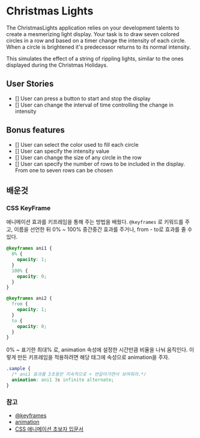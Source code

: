 # Christmas Lights

The ChristmasLights application relies on your development talents to create a mesmerizing light display. Your task is to draw seven colored circles in a row and based on a timer change the intensity of each circle. When a circle is brightened it's predecessor returns to its normal intensity.

This simulates the effect of a string of rippling lights, similar to the ones displayed during the Christmas Holidays.

## User Stories

- [] User can press a button to start and stop the display
- [] User can change the interval of time controlling the change in intensity

## Bonus features

- [] User can select the color used to fill each circle
- [] User can specify the intensity value
- [] User can change the size of any circle in the row
- [] User can specify the number of rows to be included in the display. From one to seven rows can be chosen

## 배운것

### CSS KeyFrame

애니메이션 효과를 키프레임을 통해 주는 방법을 배웠다. `@keyframes` 로 키워드를 주고, 이름을 선언한 뒤 0% ~ 100% 중간중간 효과를 주거나, from - to로 효과를 줄 수 있다.

```css
@keyframes ani1 {
  0% {
    opacity: 1;
  }
  100% {
    opacity: 0;
  }
}

@keyframes ani2 {
  from {
    opacity: 1;
  }
  to {
    opacity: 0;
  }
}
```

0% ~ 표기한 최대% 로, animation 속성에 설정한 시간만큼 비율을 나눠 움직인다. 이렇게 만든 키프레임을 적용하려면 해당 태그에 속성으로 animation을 주자.

```css
.sample {
  /* ani1 효과를 3초동안 지속적으로 + 번갈아가면서 보여줘라.*/
  animation: ani1 3s infinite alternate;
}
```

### 참고

- [@keyframes](https://developer.mozilla.org/ko/docs/Web/CSS/@keyframes)
- [animation](https://developer.mozilla.org/ko/docs/Web/CSS/animation)
- [CSS 애니메이션 초보자 입문서](https://webdesign.tutsplus.com/ko/tutorials/a-beginners-introduction-to-css-animation--cms-21068)
